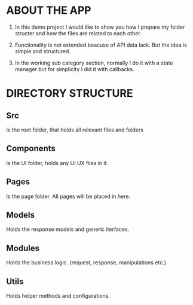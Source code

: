 # ABOUT THE APP
1. In this demo project I would like to show you how I prepare my folder structer and how the files are related to each other.

2. Functionality is not extended beacuse of API data lack. But the idea is simple and structured.

3. In the working sub category section, normally I do it with a state manager but for simplicity I did it with callbacks.

# DIRECTORY STRUCTURE
## Src
Is the root folder, that holds all relevant files and folders

## Components
Is the UI folder, holds any UI UX files in it.

## Pages
Is the page folder. All pages will be placed in here.

## Models
Holds the response models and generic iterfaces.

## Modules
Holds the business logic. (request, response, manipulations etc.)

## Utils
Holds helper methods and configurations.